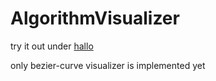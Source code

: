 # AlgorithmVisualizer
try it out under <a href='https://algorithmvisualizer.herokuapp.com'>hallo</a>

only bezier-curve visualizer is implemented yet
